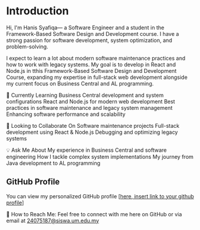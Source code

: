 # Introduction
Hi, I'm Hanis Syafiqa— a Software Engineer and a student in the Framework-Based Software Design and Development course. I have a strong passion for software development, system optimization, and problem-solving.

I expect to learn a lot about modern software maintenance practices and how to work with legacy systems. My goal is to develop in React and Node.js in tthis Framework-Based Software Design and Development Course, expanding my expertise in full-stack web development alongside my current focus on Business Central and AL programming.

🌱 Currently Learning
Business Central development and system configurations
React and Node.js for modern web development
Best practices in software maintenance and legacy system management
Enhancing software performance and scalability

🤝 Looking to Collaborate On
Software maintenance projects
Full-stack development using React & Node.js
Debugging and optimizing legacy systems

💡 Ask Me About
My experience in Business Central and software engineering
How I tackle complex system implementations
My journey from Java development to AL programming

## GitHub Profile

You can view my personalized GitHub profile [[here, insert link to your github profile](https://github.com/brtlmn)]

📧 How to Reach Me:
Feel free to connect with me here on GitHub or via email at 24075187@siswa.um.edu.my

